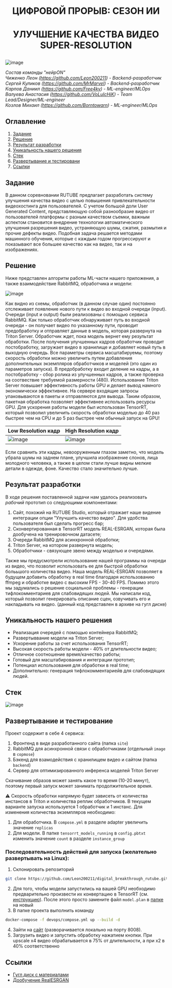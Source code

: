 # <p align="center"> ЦИФРОВОЙ ПРОРЫВ: СЕЗОН ИИ </p>
# <p align="center"> УЛУЧШЕНИЕ КАЧЕСТВА ВИДЕО SUPER-RESOLUTION </p>

![image](https://github.com/Leon200211/digital_breakthrough_rutube/assets/91278041/d3281902-8ba9-4927-a682-5dd53d6603a6)





*Состав команды "нейрON"*   
*Чиженко Леон (https://github.com/Leon200211) - Backend-разработчик*    
*Сергей Куликов (https://github.com/MrMarvel) - Backend-разработчик*  
*Карпов Даниил (https://github.com/Free4ky) - ML-engineer/MLOps*  
*Валуева Анастасия (https://github.com/VoLuIcHiK) - Team Lead/Designer/ML-engineer*   
*Козлов Михаил (https://github.com/Borntowarn) - ML-engineer/MLOps*  

## Оглавление
1. [Задание](#1)
2. [Решение](#2)
3. [Результат разработки](#3)
4. [Уникальность нашего решения](#5)
5. [Стек](#6)
6. [Развертывание и тестировани](#7)
7. [Ссылки](#9)

## <a name="1"> Задание </a>

В данном соревновании RUTUBE предлагает разработать систему улучшения качества видео с целью повышения привлекательности видеохостинга для пользователей.
С учетом большой доли User Generated Content, представляющую собой разнообразие видео от пользователей платформы с разным качеством съемки, важным аспектом становится внедрение технологии автоматического улучшения разрешения видео, устраняющую шумы, сжатия, размытия и прочие дефекты видео.
Подобная задача решается методами машинного обучения, которые с каждым годом прогрессируют и показывают все большее качество как на видео, так и на изображениях.

## <a name="2">Решение </a>

Ниже представлен алгоритм работы ML-части нашего приложения, а также взаимодействие RabbitMQ, обработчика и модели: 

![image](https://github.com/Leon200211/digital_breakthrough_rutube/assets/91278041/f4fe0922-1a51-4e45-988c-ff5ab5e7fcc9)



Как видно из схемы, обработчик (в данном случае один) постоянно отслеживает появление нового пути к видео во входной очереди (input). Очереди (input и output) были реализованы с помощью сервиса RabbitMQ. Как только обработчик обнаруживает путь во входной очереди - он получает видео по указанному пути, проводит предобработку и отправляет данные в модель, которая развернута на Triton Server. Обработчик ждет, пока модель вернет ему результат обработки. После получения улучшенных кадров обработчик проводит постобработку, загружает видео в хранилище и добавляет новый путь в выходную очередь. 
Все параметры сервиса масштабируемы, поэтому скорость обработки можно увеличить путем добавления дополнительных экземпляров обработчиков и моделей (это один из параметров запуска). 
В предобработку входит деление на кадры, а в постобработку - сбор ролика из улучшенных кадров, а также проверка на соотвествие требуемой размерности (480).
Использование Triton Server повышает эффективность работы GPU и делает вывод намного экономически эффективнее. На сервере входящие запросы упаковываются в пакеты и отправляются для вывода. Таким образом, пакетная обработка позволяет эффективнее использовать ресурсы GPU.
Для ускорения работы модели был использован TensorRT, который позволил увеличить скорость обработки моделью до 40 раз быстрее чем на CPU и до 5 раз быстрее чем обычный запуск на GPU!

| Low Resolution кадр  | High  Resolution кадр |
| ------------- | ------------- |
| ![image](https://github.com/Leon200211/digital_breakthrough_rutube/assets/91278041/9a54fa87-9989-4756-a3fb-b003931fb73c) | ![image](https://github.com/Leon200211/digital_breakthrough_rutube/assets/91278041/bb800c95-7375-4132-892a-3dbeaa63f2e6)



Если сравнить эти кадры, невооруженным глазом заметно, что модель убрала шумы на заднем плане, улучшила изображение слонов, лица молодного человека, а также в целом стали лучше видны мелкие детали в одежде, фоне. Качество стало значительно лучше.


## <a name="3">Результат разработки </a>

В ходе решения поставленной задачи нам удалось реализовать *рабочий* прототип со следующими компонентами:
1. Сайт, похожий на RUTUBE Studio, который отражает наше видение интеграции опции "Улучшить качество видео". Для удобства пользователя был сделать прогресс бар;
2. Сконвертированная в TensorRT модель REAL-ESRGAN, которая была дообучена на тренировочном датасете;
3. Очереди RabbitMQ для асинхронной обработки;
4. Triton Server, на котором развернута модель;
5. Обработчики - связующее звено между моделью и очередями.


Также мы предусмотрели использование нашей программы на очереди из видео, что позволит использовать ее для быстрой обработки болььшого количества видео. 
Наша модель REAL-ESRGAN позволяет в будущем добавить обработку в real time благодаря использованию ffmpeg и обработке видео с высоким FPS - 30-40 FPS.
Помимо этого мы задумались о решение социальной проблемы - генерации тифлокомментариев для слабовидящих людей. Мы написали код, который позволит генерировать описание сцен, озвучивать его и накладывать на видео. (данный код представлен в архиве на гугл диске)


## <a name="5">Уникальность нашего решения </a>
- Реализация очередей с помощью контейнера RabbitMQ;
- Развертыввание модели на Triton Server;
- Ускорение работы за счет использования TensorRT;
- Высокая скорость работы модели - 40% от длительности видео;
- Отличное соотношение время/качество работы;
- Готовый для масштабирования и интеграции прототип;
- Потенциал использования для обработки в real time;
- Дополнительно: генерация тифлокомментариейв для слабовидящих людей.


## <a name="6">Стек </a>

![image](https://github.com/Leon200211/digital_breakthrough_rutube/assets/91278041/74c3a0eb-b913-4f4d-bd2e-a78863d230d5)


## <a name="7">Развертывание и тестирование </a>
Проект содержит в себе 4 сервиса:
1. Фронтенд в виде разработанного сайта (папка `site`)
2. RabbitMQ для асинхронной связи с обработчиками (отдельный `image` в `copmose`)
3. Бэкенд для взамодействия с хранилищем видео и сайтом (папка `backend`)
4. Сервер для оптимизированного инференса моделей Triton Server

Скачивание образов может занять какое то время (10-20 минут), поэтому первый запуск может занимать продолжительное время.

:warning: 
Скорость обработки напрямую будет зависеть от количества инстансов в Triton и количества реплик обработчиков. В текущем варианте запуска используется 1 обработчик и 1 инстанс. Для изменения количества экземпляров необходимо:
1. Для обработчика. В `compose.yml` в разделе adapter увеличить значение `replicas`
2. Для модели. В папке `tensorrt_models_running` в `config.pbtxt` изменить значение `count` в разделе `instance_group`

### Последовательность действий для запуска (желательно развертывать на Linux):

1. Склонировать репозиторий 
```Bash
git clone https://github.com/Leon200211/digital_breakthrough_rutube.git
```
2. Для того, чтобы модели запустились на вашей GPU необходимо предварительно произвести их конвертацию в TensorRT (см. [инструкцию](https://github.com/VoLuIcHiK/super-resolution/tree/main/model_convertation#readme)). Поcле этого просто замените файл `model.plan` в [папке](https://github.com/VoLuIcHiK/super-resolution/tree/main/tensorrt_models_running/real_esrganx4_fp16_tensorrt/1) на новый
3. В папке проекта выполнить команду 
```Bash
docker-compose -f devops/compose.yml up --build -d
```
4. Зайти на [сайт](http://localhost:8008/) (разворачивается локально на порту 8008).
5. Загрузить видео и запустить обработку нажатием кнопки. При upscale x4 видео обрабатывается в 75% от длительности, а при x2 в 40% соответственно  

## <a name="9">Ссылки</a>
- [Гугл диск с материалами](https://drive.google.com/drive/folders/1dJfBBPN-eLbLK-rgtZ2S7EVrKKa_5ftp?usp=sharing)
- [Дообучение RealESRGAN](https://github.com/xinntao/Real-ESRGAN/blob/master/docs/Training.md)


